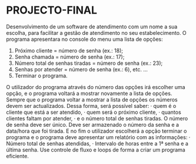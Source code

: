 # PROJECTO-FINAL
Desenvolvimento de um software de atendimento com um nome a sua escolha, para facilitar a gestão de atendimento no seu estabelecimento.
O programa apresentara no console do menu uma lista de opções:
1. Próximo cliente = número de senha (ex.: 18);
2. Senha chamada = número de senha (ex.: 17);
3. Número total de senhas tiradas = número de senha (ex.: 23);
4. Senhas por atender = número de senha (ex.: 6), etc.
...
5. Terminar o programa.

O utilizador do
programa através do número das opções irá escolher uma opção, e o programa voltará a mostrar novamente a lista
de opções. Sempre que o programa voltar a mostrar a lista de opções os números devem ser actualizados. Dessa
forma, será possível saber:
· quem é o cliente que está a ser atendido,
· quem será o próximo cliente,
· quantos clientes faltam por atender,
· e o número total de senhas tiradas.
O número de senha deve ser único.
Deve ser armazenado o número da senha e a data/hora que foi tirada.
E no fim o utilizador escolherá a opção terminar o programa e o programa deve apresentar um relatório com as
informações:
· Número total de senhas atendidas,
· Intervalo de horas entre a 1ª senha e a última senha.
Use controle de fluxo e loops de forma a criar um programa eficiente.
